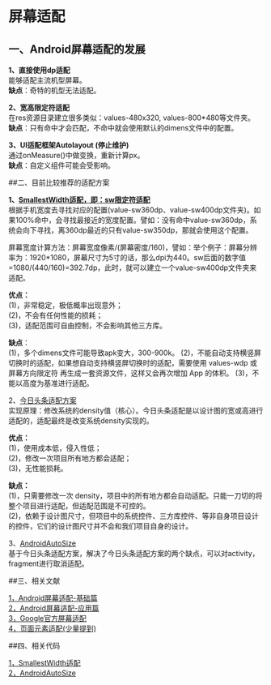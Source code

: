 # 屏幕适配

## 一、Android屏幕适配的发展    
**1、直接使用dp适配**  
   能够适配主流机型屏幕。  
	**缺点**：奇特的机型无法适配。

**2、宽高限定符适配**  
	在res资源目录建立很多类似：values-480x320, values-800*480等文件夹。  
	**缺点**：只有命中才会匹配，不命中就会使用默认的dimens文件中的配置。  
	
**3、UI适配框架Autolayout (停止维护)**  
	通过onMeasure()中做变换，重新计算px。  
	**缺点**：自定义组件可能会受影响。  
		
##二、目前比较推荐的适配方案

**1、[SmallestWidth适配，即：sw限定符适配](https://juejin.im/post/5ae9cc3a5188253dc612842b)**   
根据手机宽度去寻找对应的配置(value-sw360dp、value-sw400dp文件夹)。如果100%命中，会寻找最接近的宽度配置。譬如：没有命中value-sw360dp，系统会向下寻找，离360dp最近的只有value-sw350dp，那就会使用这个配置。  

屏幕宽度计算方法：屏幕宽度像素/(屏幕密度/160)，譬如：举个例子：屏幕分辨率为：1920*1080，屏幕尺寸为5寸的话，那么dpi为440。sw后面的数字值=1080/(440/160)=392.7dp，此时，就可以建立一个value-sw400dp文件夹来适配。

**优点：**    
(1)，非常稳定，极低概率出现意外；  
(2)，不会有任何性能的损耗；   
(3)，适配范围可自由控制，不会影响其他三方库。  
 
**缺点**：  
(1)，多个dimens文件可能导致apk变大，300-900k。
(2)，不能自动支持横竖屏切换时的适配，如果想自动支持横竖屏切换时的适配，需要使用 values-wdp 或 屏幕方向限定符 再生成一套资源文件，这样又会再次增加 App 的体积。
(3)，不能以高度为基准进行适配。
			
2、[今日头条适配方案](https://mp.weixin.qq.com/s/d9QCoBP6kV9VSWvVldVVwA)  
实现原理：修改系统的density值（核心）。今日头条适配是以设计图的宽或高进行适配的，适配最终是改变系统density实现的。  

**优点：**  
(1)，使用成本低，侵入性低；  
(2)，修改一次项目所有地方都会适配；  
(3)，无性能损耗。  
				
**缺点：**    
(1)，只需要修改一次 density，项目中的所有地方都会自动适配。只能一刀切的将整个项目进行适配，但适配范围是不可控的。   
(2)，依赖于设计图尺寸，但项目中的系统控件、三方库控件、等非自身项目设计的控件，它们的设计图尺寸并不会和我们项目自身的设计。  
		
3、[AndroidAutoSize](https://github.com/JessYanCoding/AndroidAutoSize)   
 基于今日头条适配方案，解决了今日头条适配方案的两个缺点，可以对activity，fragment进行取消适配。  


##三、相关文献

[1，Android屏幕适配-基础篇](https://www.jianshu.com/p/fa65a27141eb)  
[2，Android屏幕适配-应用篇](https://www.jianshu.com/p/337c47721690)  
[3，Google官方屏幕适配](https://developer.android.com/guide/practices/screens_support)  
[4，页面元素适配(少量提到)](https://www.jianshu.com/p/6319e43572fa)


##四、相关代码

[1，SmallestWidth适配](https://github.com/ladingwu/dimens_sw)  
[2，AndroidAutoSize](https://github.com/JessYanCoding/AndroidAutoSize)  

